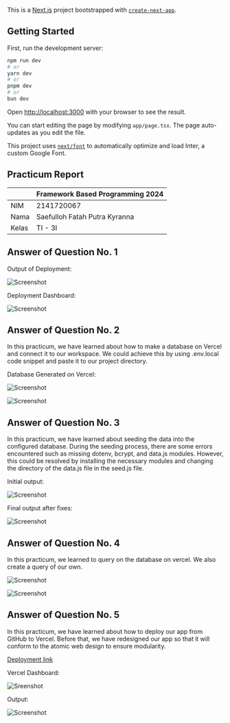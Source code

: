 This is a [Next.js](https://nextjs.org/) project bootstrapped with [`create-next-app`](https://github.com/vercel/next.js/tree/canary/packages/create-next-app).

## Getting Started

First, run the development server:

```bash
npm run dev
# or
yarn dev
# or
pnpm dev
# or
bun dev
```

Open [http://localhost:3000](http://localhost:3000) with your browser to see the result.

You can start editing the page by modifying `app/page.tsx`. The page auto-updates as you edit the file.

This project uses [`next/font`](https://nextjs.org/docs/basic-features/font-optimization) to automatically optimize and load Inter, a custom Google Font.

## Practicum Report

|  | Framework Based Programming 2024 |
|--|--|
| NIM |  2141720067|
| Nama |  Saefulloh Fatah Putra Kyranna |
| Kelas | TI - 3I |

## Answer of Question No. 1

Output of Deployment: 

![Screenshot](assets/01.png)

Deployment Dashboard: 

![Screenshot](assets/02.png)

## Answer of Question No. 2

In this practicum, we have learned about how to make a database on Vercel and connect it to our workspace. We could achieve this by using .env.local code snippet and paste it to our project directory. 

Database Generated on Vercel: 

![Screenshot](assets/03.png)

![Screenshot](assets/04.png)

## Answer of Question No. 3

In this practicum, we have learned about seeding the data into the configured database. During the seeding process, there are some errors encountered such as missing dotenv, bcrypt, and data.js modules. However, this could be resolved by installing the necessary modules and changing the directory of the data.js file in the seed.js file. 

Initial output: 

![Screenshot](assets/05.png)

Final output after fixes: 

![Screenshot](assets/06.png)

## Answer of Question No. 4

In this practicum, we learned to query on the database on vercel. We also create a query of our own. 

![Screenshot](assets/07.png)

![Screenshot](assets/08.png)

## Answer of Question No. 5

In this practicum, we have learned about how to deploy our app from GitHub to Vercel. Before that, we have redesigned our app so that it will conform to the atomic web design to ensure modularity. 

[Deployment link](https://nextjs-dashboard-wine-theta-81.vercel.app/)

Vercel Dashboard: 

![Sreenshot](assets/09.png)

Output: 

![Screenshot](assets/10.png)
